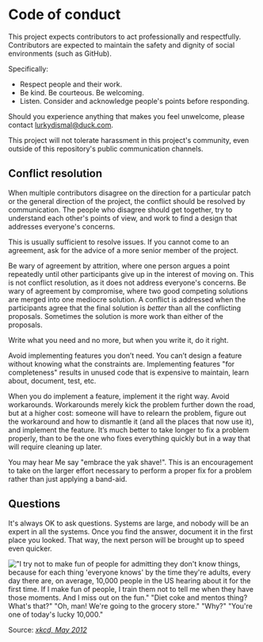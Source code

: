 # Code of conduct

This project expects contributors to act professionally and respectfully.
Contributors are expected to maintain the safety and dignity of social environments (such as GitHub).

Specifically:

* Respect people and their work.
* Be kind. Be courteous. Be welcoming.
* Listen. Consider and acknowledge people's points before responding.

Should you experience anything that makes you feel unwelcome,
please contact [lurkydismal@duck.com](mailto:lurkydismal@duck.com).

This project will not tolerate harassment in this project's
community, even outside of this repository's public communication channels.

## Conflict resolution

When multiple contributors disagree on the direction for a particular
patch or the general direction of the project, the conflict should be
resolved by communication. The people who disagree should get
together, try to understand each other's points of view, and work to
find a design that addresses everyone's concerns.

This is usually sufficient to resolve issues. If you cannot come to an
agreement, ask for the advice of a more senior member of the project.

Be wary of agreement by attrition, where one person argues a point
repeatedly until other participants give up in the interest of moving
on. This is not conflict resolution, as it does not address everyone's
concerns. Be wary of agreement by compromise, where two good competing
solutions are merged into one mediocre solution. A conflict is
addressed when the participants agree that the final solution is
_better_ than all the conflicting proposals. Sometimes the solution is
more work than either of the proposals.

Write what you need and no more, but when you write it, do it right.

Avoid implementing features you don’t need. You can’t design a feature
without knowing what the constraints are. Implementing features
"for completeness" results in unused code that is expensive to maintain,
learn about, document, test, etc.

When you do implement a feature, implement it the right way. Avoid workarounds.
Workarounds merely kick the problem further down the road, but at
a higher cost: someone will have to relearn the problem, figure out
the workaround and how to dismantle it (and all the places that now use it),
and implement the feature. It’s much better to take longer to fix
a problem properly, than to be the one who fixes everything quickly
but in a way that will require cleaning up later.

You may hear Me say "embrace the yak shave!".
This is an encouragement to take on the larger effort necessary
to perform a proper fix for a problem rather than just applying a band-aid.

## Questions

It's always OK to ask questions. Systems are large, and nobody will be
an expert in all the systems. Once you find the answer, document it in
the first place you looked. That way, the next person will be brought
up to speed even quicker.

!["I try not to make fun of people for admitting they don't know things, because for each thing 'everyone knows' by the time they're adults, every day there are, on average, 10,000 people in the US hearing about it for the first time. If I make fun of people, I train them not to tell me when they have those moments. And I miss out on the fun." "Diet coke and mentos thing? What's that?" "Oh, man! We're going to the grocery store." "Why?" "You're one of today's lucky 10,000."](https://imgs.xkcd.com/comics/ten_thousand.png)

Source: _[xkcd, May 2012](https://xkcd.com/1053/)_
